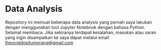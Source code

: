 # Data Analysis
Repository ini memuat beberapa data analysis yang pernah saya lakukan dengan menggunakan tool Jupyter Notebook dengan bahasa Python. Selamat membaca. Jika sekiranya terdapat kesalahan, masukan atau saran yang ingin disampaikan ke saya dapat melalui email theocredositumorang@gmail.com
